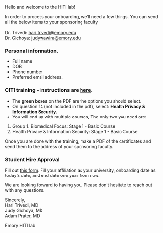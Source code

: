Hello and welcome to the HITI lab! 

In order to process your onboarding, we’ll need a few things. You can send all the below items to your sponsoring faculty <br>
<br>
Dr. Trivedi: hari.trivedi@emory.edu <br>
Dr. Gichoya: judywawira@emory.edu <br>

### Personal information.
* Full name
* DOB
* Phone number
* Preferred email address. 

### CITI training - instructions are [here](https://drive.google.com/file/d/1roEYilf3FXOf4l6ctEhfec7sSJmJTPSm/view?usp=sharing). 

* The **green boxes** on the PDF are the options you should select. 
* On question 14 (not included in the pdf), select: **Health Privacy & Information Security.**
* You will end up with multiple courses, The only two you need are:
1. Group 1. Biomedical Focus: Stage 1 - Basic Course
2. Health Privacy & Information Security: Stage 1 - Basic Course

Once you are done with the training, make a PDF of the certificates and send them to the address of your sponsoring faculty.


### Student Hire Approval
Fill out [this form](https://drive.google.com/file/d/1N2VZGZquv_yEsRyhAuvJpR1jaXZlTg4N/view?usp=sharing). Fill your affiliation as your university, onboarding date as today’s date, and end date one year from now.

We are looking forward to having you. Please don’t hesitate to reach out with any questions.

Sincerely,
<br>
Hari Trivedi, MD <br>
Judy Gichoya, MD <br>
Adam Prater, MD <br>

Emory HITI lab
